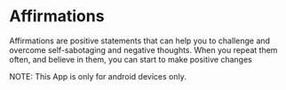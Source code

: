 # Affirmations

Affirmations are positive statements that can help you to challenge and overcome self-sabotaging and negative thoughts.
When you repeat them often, and believe in them, you can start to make positive changes

NOTE: 
This App is only for android devices only.
